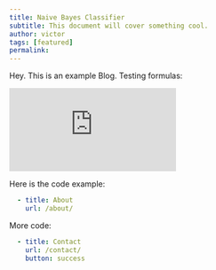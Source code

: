 ```yaml
---
title: Naive Bayes Classifier
subtitle: This document will cover something cool.
author: victor
tags: [featured]
permalink:
---
```


Hey. This is an example Blog.
Testing formulas: 

![equation](http://latex.codecogs.com/gif.latex?Concentration%3D%5Cfrac%7BTotalTemplate%7D%7BTotalVolume%7D) 


Here is the code example: 
```yaml
  - title: About
    url: /about/
```

More code:
```yaml
  - title: Contact
    url: /contact/
    button: success
```

